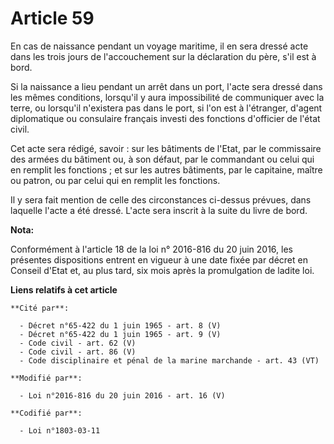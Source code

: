 # Article 59

En cas de naissance pendant un voyage maritime, il en sera dressé acte dans les trois jours de l'accouchement sur la
déclaration du père, s'il est à bord. 

Si la naissance a lieu pendant un arrêt dans un port, l'acte sera dressé dans les mêmes conditions, lorsqu'il y aura
impossibilité de communiquer avec la terre, ou lorsqu'il n'existera pas dans le port, si l'on est à l'étranger, d'agent
diplomatique ou consulaire français investi des fonctions d'officier de l'état civil. 

Cet acte sera rédigé, savoir : sur les bâtiments de l'Etat, par le commissaire des armées du bâtiment ou, à son défaut, par
le commandant ou celui qui en remplit les fonctions ; et sur les autres bâtiments, par le capitaine, maître ou patron, ou par
celui qui en remplit les fonctions. 

Il y sera fait mention de celle des circonstances ci-dessus prévues, dans laquelle l'acte a été dressé. L'acte sera inscrit à
la suite du livre de bord.

**Nota:**

Conformément à l'article 18 de la loi n° 2016-816 du 20 juin 2016, les présentes dispositions entrent en vigueur à une date
fixée par décret en Conseil d'Etat et, au plus tard, six mois après la promulgation de ladite loi.

**Liens relatifs à cet article**

	**Cité par**:

	  - Décret n°65-422 du 1 juin 1965 - art. 8 (V)
	  - Décret n°65-422 du 1 juin 1965 - art. 9 (V)
	  - Code civil - art. 62 (V)
	  - Code civil - art. 86 (V)
	  - Code disciplinaire et pénal de la marine marchande - art. 43 (VT)

	**Modifié par**:

	  - Loi n°2016-816 du 20 juin 2016 - art. 16 (V)

	**Codifié par**:

	  - Loi n°1803-03-11
